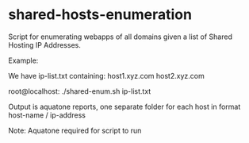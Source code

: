 # shared-hosts-enumeration

Script for enumerating webapps of all domains given a list of Shared Hosting IP Addresses.

Example:

We have ip-list.txt containing: host1.xyz.com host2.xyz.com

root@localhost: ./shared-enum.sh ip-list.txt

Output is aquatone reports, one separate folder for each host in format host-name / ip-address

Note: Aquatone required for script to run
